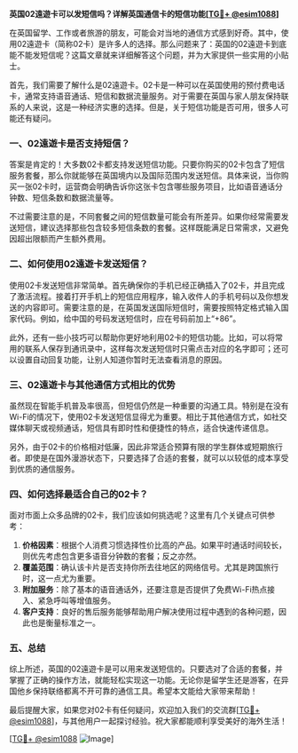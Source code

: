 **英国02遠遊卡可以发短信吗？详解英国通信卡的短信功能[[TG💪+ @esim1088](https://t.me/s/esim1088)]**

在英国留学、工作或者旅游的朋友，可能会对当地的通信方式感到好奇。其中，使用02遠遊卡（简称02卡）是许多人的选择。那么问题来了：英国的02遠遊卡到底能不能发短信呢？这篇文章就来详细解答这个问题，并为大家提供一些实用的小贴士。

首先，我们需要了解什么是02遠遊卡。02卡是一种可以在英国使用的预付费电话卡，通常支持语音通话、短信和数据流量服务。对于需要在英国与家人朋友保持联系的人来说，这是一种经济实惠的选择。但是，关于短信功能是否可用，很多人可能还有疑问。

### 一、02遠遊卡是否支持短信？

答案是肯定的！大多数02卡都支持发送短信功能。只要你购买的02卡包含了短信服务套餐，那么你就能够在英国境内以及国际范围内发送短信。具体来说，当你购买一张02卡时，运营商会明确告诉你这张卡包含哪些服务项目，比如语音通话分钟数、短信条数和数据流量等。

不过需要注意的是，不同套餐之间的短信数量可能会有所差异。如果你经常需要发送短信，建议选择那些包含较多短信条数的套餐。这样既能满足日常需求，又避免因超出限额而产生额外费用。

### 二、如何使用02遠遊卡发送短信？

使用02卡发送短信非常简单。首先确保你的手机已经正确插入了02卡，并且完成了激活流程。接着打开手机上的短信应用程序，输入收件人的手机号码以及你想发送的内容即可。需要注意的是，在英国发送国际短信时，需要按照特定格式输入国家代码。例如，给中国的号码发送短信时，应在号码前加上“+86”。

此外，还有一些小技巧可以帮助你更好地利用02卡的短信功能。比如，可以将常用的联系人保存到通讯录中，这样每次发送短信时只需点击对应的名字即可；还可以设置自动回复功能，让别人知道你暂时无法查看消息的原因。

### 三、02遠遊卡与其他通信方式相比的优势

虽然现在智能手机普及率很高，但短信仍然是一种重要的沟通工具。特别是在没有Wi-Fi的情况下，使用02卡发送短信显得尤为重要。相比于其他通信方式，如社交媒体聊天或视频通话，短信具有即时性和便捷性的特点，适合快速传递信息。

另外，由于02卡的价格相对低廉，因此非常适合预算有限的学生群体或短期旅行者。即使是在国外漫游状态下，只要选择了合适的套餐，就可以以较低的成本享受到优质的通信服务。

### 四、如何选择最适合自己的02卡？

面对市面上众多品牌的02卡，我们应该如何挑选呢？这里有几个关键点可供参考：

1. **价格因素**：根据个人消费习惯选择性价比高的产品。如果平时通话时间较长，则优先考虑包含更多语音分钟数的套餐；反之亦然。
2. **覆盖范围**：确认该卡片是否支持你所去往地区的网络信号。尤其是跨国旅行时，这一点尤为重要。
3. **附加服务**：除了基本的语音通话外，还要注意是否提供了免费Wi-Fi热点接入、紧急呼叫等增值服务。
4. **客户支持**：良好的售后服务能够帮助用户解决使用过程中遇到的各种问题，因此也是衡量标准之一。

### 五、总结

综上所述，英国的02遠遊卡是可以用来发送短信的。只要选对了合适的套餐，并掌握了正确的操作方法，就能轻松实现这一功能。无论你是留学生还是游客，在异国他乡保持联络都离不开可靠的通信工具。希望本文能给大家带来帮助！

最后提醒大家，如果您对02卡有任何疑问，欢迎加入我们的交流群[[TG💪+ @esim1088](https://t.me/s/esim1088)]，与其他用户一起探讨经验。祝大家都能顺利享受美好的海外生活！

[[TG💪+ @esim1088](https://t.me/s/esim1088) ![Image](https://i.postimg.cc/4NQfJmqS/Snipaste-2025-05-13-00-14-12.png)]